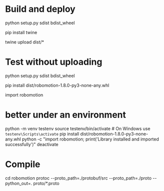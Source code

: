 # Build and deploy
python setup.py sdist bdist_wheel

pip install twine

twine upload dist/*

# Test without uploading
python setup.py sdist bdist_wheel

pip install dist/robomotion-1.8.0-py3-none-any.whl

import robomotion

# better under an environment
python -m venv testenv
source testenv/bin/activate  # On Windows use `testenv\Scripts\activate`
pip install dist/robomotion-1.8.0-py3-none-any.whl
python -c "import robomotion; print('Library installed and imported successfully')"
deactivate


# Compile
cd robomotion
protoc --proto_path=./protobuf/src --proto_path=./proto --python_out=. proto/*.proto
